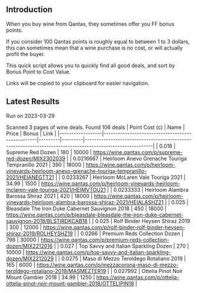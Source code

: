 ## Introduction

When you buy wine from Qantas, they sometimes offer you FF bonus points. 

If you consider 100 Qantas points is roughly equal to between 1 to 3 dollars, this can sometimes mean that a wine purchase is no cost, or will actually profit the buyer.

This quick script allows you to quickly find all good deals, and sort by Bonus Point to Cost Value.

Links will be copied to your clipboard for easier navigation.

## Latest Results

Run on 2023-03-29

Scanned 3 pages of wine deals.
Found 106 deals
|   Point Cost (c) | Name                                             |   Price |   Bonus | Link                                                                                                      |
|------------------|--------------------------------------------------|---------|---------|-----------------------------------------------------------------------------------------------------------|
|        0.018     | Supreme Red Dozen                                |  180    |   10000 | https://wine.qantas.com/p/supreme-red-dozen/MIX2302039                                                    |
|        0.0216667 | Heirloom Anevo Grenache Touriga Tempranillo 2021 |  390    |   18000 | https://wine.qantas.com/p/heirloom-vineyards-heirloom-anevo-grenache-touriga-tempranillo-2021/HEIANEGTT21 |
|        0.0233267 | Heirloom McLaren Vale Touriga 2021               |   34.99 |    1500 | https://wine.qantas.com/p/heirloom-vineyards-heirloom-mclaren-vale-touriga-2021/HEIMVTOU21                |
|        0.0233333 | Heirloom Alambra Barossa Shiraz 2021             |  420    |   18000 | https://wine.qantas.com/p/heirloom-vineyards-heirloom-alambra-barossa-shiraz-2021/HEIALASHZ21             |
|        0.025     | Bleasdale The Iron Duke Cabernet Sauvignon 2018  |  450    |   18000 | https://wine.qantas.com/p/bleasdale-bleasdale-the-iron-duke-cabernet-sauvignon-2018/BLSTIRDKCAB18         |
|        0.025     | Rolf Binder Heysen Shiraz 2019                   |  300    |   12000 | https://wine.qantas.com/p/rolf-binder-rolf-binder-heysen-shiraz-2019/ROLHEYSHZ19                          |
|        0.0266    | Premium Reds Collection Dozen                    |  798    |   30000 | https://wine.qantas.com/p/premium-reds-collection-dozen/MIX2212016                                        |
|        0.027     | Top Savvy and Italian Sparkling Dozen            |  270    |   10000 | https://wine.qantas.com/p/top-savvy-and-italian-sparkling-dozen/MIX2212029                                |
|        0.0275    | Maso di Mezzo Teroldego Rotaliano 2019           |  165    |    6000 | https://wine.qantas.com/p/mezzacorona-maso-di-mezzo-teroldego-rotaliano-2019/MASMEZTER19                  |
|        0.027992  | Ottelia Pinot Noir Mount Gambier 2018            |   34.99 |    1250 | https://wine.qantas.com/p/ottelia-ottelia-pinot-noir-mount-gambier-2018/OTTELIPIN18                       |

